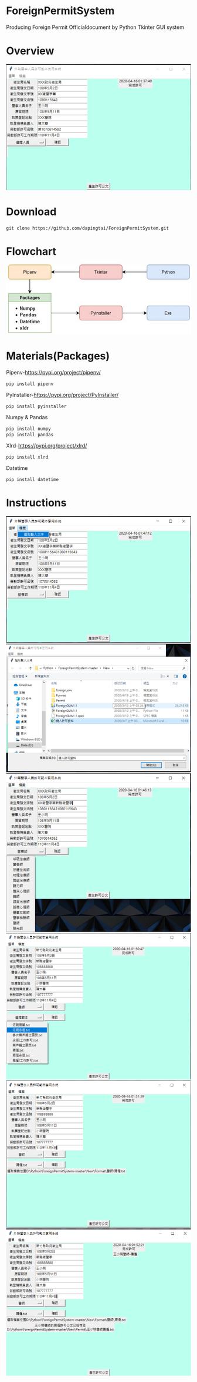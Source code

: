 # ForeignPermitSystem
Producing Foreign Permit Officialdocument by Python Tkinter GUI system
# Overview
![image](外籍醫事人員許可GUI系統/Instructions/img/FPS1.jpg)
# Download
```
git clone https://github.com/dapingtai/ForeignPermitSystem.git
```
# Flowchart
![image](外籍醫事人員許可GUI系統/Instructions/img/flowchart.jpg)

# Materials(Packages)
Pipenv-https://pypi.org/project/pipenv/
```
pip install pipenv
```
PyInstaller-https://pypi.org/project/PyInstaller/
```
pip install pyinstaller
```
Numpy & Pandas 
```
pip install numpy
pip install pandas
```
Xlrd-https://pypi.org/project/xlrd/
```
pip install xlrd
```
Datetime
```
pip install datetime
```
# Instructions
![image](外籍醫事人員許可GUI系統/Instructions/img/FPS2.png)
![image](外籍醫事人員許可GUI系統/Instructions/img/FPS3.png)
![image](外籍醫事人員許可GUI系統/Instructions/img/FPS4.png)
![image](外籍醫事人員許可GUI系統/Instructions/img/FPS5.png)
![image](外籍醫事人員許可GUI系統/Instructions/img/FPS6.png)
![image](外籍醫事人員許可GUI系統/Instructions/img/FPS7.png)
